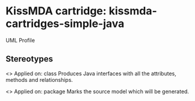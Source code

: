 KissMDA cartridge: kissmda-cartridges-simple-java
=================================================

UML Profile

Stereotypes
-----------

<<Entity>>
Applied on: class
Produces Java interfaces with all the attributes, methods and relationships.

<<SourceDirectory>>
Applied on: package
Marks the source model which will be generated.
